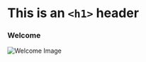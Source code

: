 # This is an `<h1>` header

### Welcome
![Welcome Image](https://img.freepik.com/premium-vector/welcome-continuous-line-drawing-typography-lettering-minimalist-design-one-line-drawing_266639-2650.jpg?w=740)
